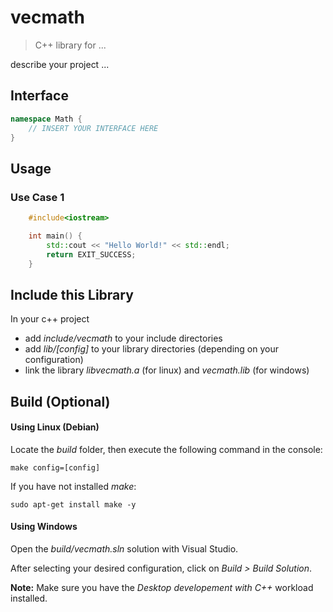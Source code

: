 # vecmath
>C++ library for ...

describe your project ...


## Interface
```cpp
namespace Math {
    // INSERT YOUR INTERFACE HERE
}
```
## Usage
### Use Case 1
```cpp
    #include<iostream>

    int main() {
        std::cout << "Hello World!" << std::endl;
        return EXIT_SUCCESS;
    }
```

## Include this Library
In your c++ project
- add _include/vecmath_ to your include directories
- add _lib/[config]_ to your library directories (depending on your configuration)
- link the library _libvecmath.a_ (for linux) and _vecmath.lib_ (for windows)


## Build (Optional)
#### Using Linux (Debian)
Locate the _build_ folder, then execute the following command in the console:
``` console
make config=[config]
```
If you have not installed _make_:
``` console
sudo apt-get install make -y
```

#### Using Windows
Open the _build/vecmath.sln_ solution with Visual Studio.

After selecting your desired configuration, click on _Build > Build Solution_.

__Note:__ Make sure you have the _Desktop developement with C++_ workload installed.